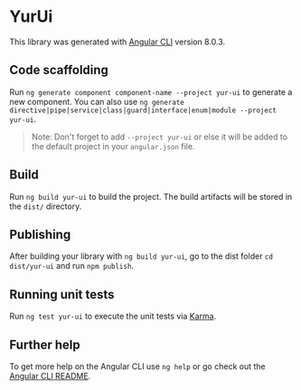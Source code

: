 # YurUi

This library was generated with [Angular CLI](https://github.com/angular/angular-cli) version 8.0.3.

## Code scaffolding

Run `ng generate component component-name --project yur-ui` to generate a new component. You can also use `ng generate directive|pipe|service|class|guard|interface|enum|module --project yur-ui`.
> Note: Don't forget to add `--project yur-ui` or else it will be added to the default project in your `angular.json` file. 

## Build

Run `ng build yur-ui` to build the project. The build artifacts will be stored in the `dist/` directory.

## Publishing

After building your library with `ng build yur-ui`, go to the dist folder `cd dist/yur-ui` and run `npm publish`.

## Running unit tests

Run `ng test yur-ui` to execute the unit tests via [Karma](https://karma-runner.github.io).

## Further help

To get more help on the Angular CLI use `ng help` or go check out the [Angular CLI README](https://github.com/angular/angular-cli/blob/master/README.md).
